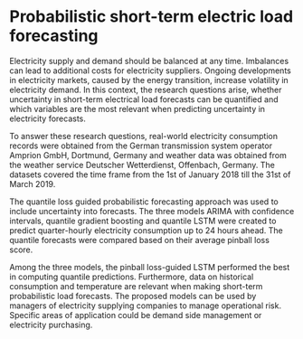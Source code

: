 # Probabilistic short-term electric load forecasting

Electricity supply and demand should be balanced at any time. Imbalances can lead to additional costs for electricity suppliers. Ongoing developments in electricity markets, caused by the energy transition, increase volatility in electricity demand. In this context, the research questions arise, whether uncertainty in short-term electrical load forecasts can be quantified and which variables are the most relevant when predicting uncertainty in electricity forecasts. 

To answer these research questions, real-world electricity consumption records were obtained from the German transmission system operator Amprion GmbH, Dortmund, Germany and weather data was obtained from the weather service Deutscher Wetterdienst, Offenbach, Germany. The datasets covered the time frame from the 1st of January 2018 till the 31st of March 2019.

The quantile loss guided probabilistic forecasting approach was used to include uncertainty into forecasts. The three models ARIMA with confidence intervals, quantile gradient boosting and quantile LSTM were created to predict quarter-hourly electricity consumption up to 24 hours ahead. The quantile forecasts were compared based on their average pinball loss score.

Among the three models, the pinball loss-guided LSTM performed the best in computing quantile predictions. Furthermore, data on historical consumption and temperature are relevant when making short-term probabilistic load forecasts.
The proposed models can be used by managers of electricity supplying companies to manage operational risk. Specific areas of application could be demand side management or electricity purchasing.
